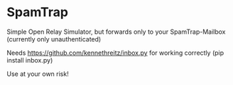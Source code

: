 # SpamTrap
Simple Open Relay Simulator, but forwards only to your SpamTrap-Mailbox (currently only unauthenticated)

Needs https://github.com/kennethreitz/inbox.py for working correctly (pip install inbox.py)

Use at your own risk!
